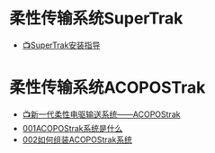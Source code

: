 # 柔性传输系统SuperTrak

- [📺SuperTrak安装指导](https://app9qg8os8w3630.pc.xiaoe-tech.com/p/t_pc/course_pc_detail/column/p_5d56616bcd096_DytRwsUE?navIndex=3)

# 柔性传输系统ACOPOSTrak

- [📺新一代柔性电驱输送系统——ACOPOStrak](https://app9qg8os8w3630.pc.xiaoe-tech.com/p/t_pc/course_pc_detail/video/v_5d5b929fa3c25_xhm7VIcc)
- [001ACOPOStrak系统是什么](001ACOPOStrak系统是什么.md)
- [002如何组装ACOPOStrak系统](002如何组装ACOPOStrak系统.md)
